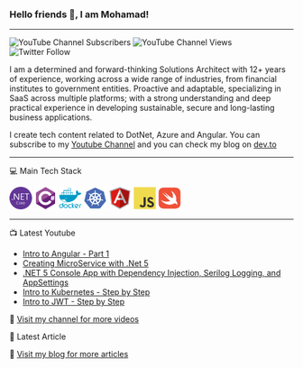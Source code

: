 ### Hello friends 👋, I am Mohamad!

---

<img alt="YouTube Channel Subscribers" src="https://img.shields.io/youtube/channel/subscribers/UC9ao0wlk--d-bsjnCHBKDzA?style=social"> <img alt="YouTube Channel Views" src="https://img.shields.io/youtube/channel/views/UC9ao0wlk--d-bsjnCHBKDzA?style=social"> <img alt="Twitter Follow" src="https://img.shields.io/twitter/follow/moe23?style=social">

I am a determined and forward-thinking Solutions Architect with 12+ years of experience, working across a wide range of industries, from financial institutes to government entities. Proactive and adaptable, specializing in SaaS across multiple platforms; with a strong understanding and deep practical experience in developing sustainable, secure and long-lasting business applications. 

I create tech content related to DotNet, Azure and Angular. You can subscribe to my [Youtube Channel](https://www.youtube.com/c/mohamadlawand) and you can check my blog on [dev.to](https://dev.to/moe23)

---
💻 Main Tech Stack

<img src="https://github.com/devicons/devicon/blob/master/icons/dotnetcore/dotnetcore-original.svg" alt="dotnet logo" width="40" height="40" /> <img src="https://github.com/devicons/devicon/blob/master/icons/csharp/csharp-original.svg" alt="csharp logo" width="40" height="40" /> <img src="https://github.com/devicons/devicon/blob/master/icons/docker/docker-plain-wordmark.svg" alt="csharp logo" width="40" height="40" /> <img src="https://github.com/devicons/devicon/blob/master/icons/kubernetes/kubernetes-plain.svg" alt="k8s logo" width="40" height="40" /> <img src="https://github.com/devicons/devicon/blob/master/icons/angularjs/angularjs-original.svg" alt="angular logo" width="40" height="40" /> <img src="https://github.com/devicons/devicon/blob/master/icons/javascript/javascript-original.svg" alt="JavaScript logo" width="40" height="40" /> <img src="https://github.com/devicons/devicon/blob/master/icons/swift/swift-original.svg" alt="swift logo" width="40" height="40" />

---
📺 Latest Youtube

<!-- YOUTUBE-VIDEOS-LIST:START -->
- [Intro to Angular - Part 1](https://www.youtube.com/watch?v=YcatzwXWQ64)
- [Creating MicroService with .Net 5](https://www.youtube.com/watch?v=1gPz0G6GZCU)
- [.NET 5 Console App with Dependency Injection, Serilog Logging, and AppSettings](https://www.youtube.com/watch?v=4mEN1XpLN_s)
- [Intro to Kubernetes - Step by Step](https://www.youtube.com/watch?v=0Bf7iqIf1Bk)
- [Intro to JWT - Step by Step](https://www.youtube.com/watch?v=U8HnsWU5zkE)
<!-- YOUTUBE-VIDEOS-LIST:END -->

🔗 [Visit my channel for more videos](https://www.youtube.com/c/mohamadlawand)

📖 Latest Article

<!-- BLOG-POST-LIST:START -->

<!-- BLOG-POST-LIST:END -->

🔗 [Visit my blog for more articles](https://dev.to/moe23)
<!--
**mohamadlawand087/mohamadlawand087** is a ✨ _special_ ✨ repository because its `README.md` (this file) appears on your GitHub profile.

Here are some ideas to get you started:

- 🔭 I’m currently working on ...
- 🌱 I’m currently learning ...
- 👯 I’m looking to collaborate on ...
- 🤔 I’m looking for help with ...
- 💬 Ask me about ...
- 📫 How to reach me: ...
- 😄 Pronouns: ...
- ⚡ Fun fact: ...
-->
